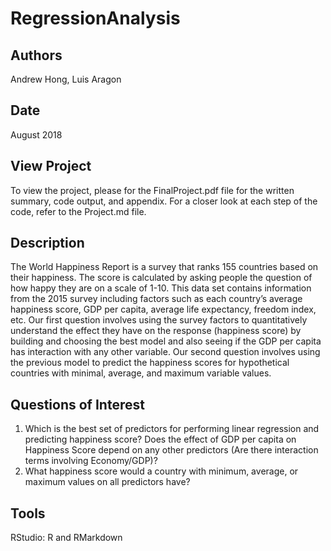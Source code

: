# RegressionAnalysis

## Authors
Andrew Hong, Luis Aragon

## Date
August 2018

## View Project
To view the project, please for the FinalProject.pdf file for the written summary, code output, and appendix. For a closer look at each step of the code, refer to the Project.md file.

## Description
The World Happiness Report is a survey that ranks 155 countries based on their happiness. The score is calculated by asking people the question of how happy they are on a scale of 1-10. This data set contains information from the 2015 survey including factors such as each country’s average happiness score, GDP per capita, average life expectancy, freedom index, etc. Our first question involves using the survey factors to quantitatively understand the effect they have on the response (happiness score) by building and choosing the best model and also seeing if the GDP per capita has interaction with any other variable. Our second question involves using the previous model to predict the happiness scores for hypothetical countries with minimal, average, and maximum variable values.

## Questions of Interest
1. Which is the best set of predictors for performing linear regression and predicting happiness score? Does the effect of GDP per capita on Happiness Score depend on any other predictors (Are there interaction terms involving Economy/GDP)?
2. What happiness score would a country with minimum, average, or maximum values on all predictors have?

## Tools
RStudio: R and RMarkdown

